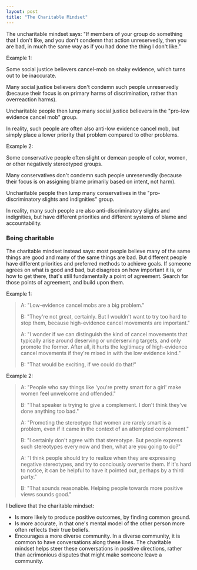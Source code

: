 ```yaml
---
layout: post
title: "The Charitable Mindset"
---
```

The uncharitable mindset says:
"If members of your group do something that I don't like,
and you don't condemn that action unreservedly,
then you are bad, in much the same way as if you had done the thing I don't like."

Example 1:

Some social justice believers cancel-mob on shaky evidence, which turns out to be inaccurate.

Many social justice believers don't condemn such people unreservedly (because their focus is on primary harms of discrimination, rather than overreaction harms).

Uncharitable people then lump many social justice believers in the "pro-low evidence cancel mob" group.

In reality, such people are often also anti-low evidence cancel mob, but simply place a lower priority that problem compared to other problems. 

Example 2:

Some conservative people often slight or demean people of color, women, or other negatively stereotyped groups.

Many conservatives don't condemn such people unreservedly (because their focus is on assigning blame primarily based on intent, not harm).

Uncharitable people then lump many conservatives in the "pro-discriminatory slights and indignities" group.

In reality, many such people are also anti-discriminatory slights and indignities, but have different priorities and different systems of blame and accountability.

### Being charitable

The charitable mindset instead says: most people believe many of the same things are good and many of the same things are bad. But different people have different priorities and preferred methods to achieve goals. If someone agrees on what is good and bad, but disagrees on how important it is, or how to get there, that's still fundamentally a point of agreement. Search for those points of agreement, and build upon them.

Example 1:

> A: "Low-evidence cancel mobs are a big problem."
> 
> B: "They're not great, certainly. But I wouldn't want to try too hard to stop them, because high-evidence cancel movements are important."
> 
> A: "I wonder if we can distinguish the kind of cancel movements that typically arise around deserving or underserving targets, and only promote the former. After all, it hurts the legitimacy of high-evidence cancel movements if they're mixed in with the low evidence kind."
> 
> B: "That would be exciting, if we could do that!"

Example 2:

> A: "People who say things like 'you're pretty smart for a girl' make women feel unwelcome and offended."
> 
> B: "That speaker is trying to give a complement. I don't think they've done anything too bad."
> 
> A: "Promoting the stereotype that women are rarely smart is a problem, even if it came in the context of an attempted complement."
> 
> B: "I certainly don't agree with that stereotype. But people express such stereotypes every now and then, what are you going to do?"
> 
> A: "I think people should try to realize when they are expressing negative stereotypes, and try to conciously overwrite them. If it's hard to notice, it can be helpful to have it pointed out, perhaps by a third party."
> 
> B: "That sounds reasonable. Helping people towards more positive views sounds good."

I believe that the charitable mindset:

* Is more likely to produce positive outcomes, by finding common ground.
* Is more accurate, in that one's mental model of the other person more often reflects their true beliefs.
* Encourages a more diverse community. In a diverse community, it is common to have conversations along these lines. The charitable mindset helps steer these conversations in positive directions, rather than acrimonious disputes that might make someone leave a community.
